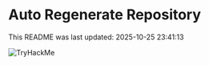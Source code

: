 # Auto Regenerate Repository

This README was last updated: 2025-10-25 23:41:13

 ![TryHackMe](https://tryhackme.com/badge/533634)